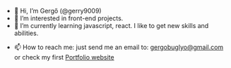 - 👋 Hi, I’m Gergő (@gerry9009)
- 👀 I’m interested in front-end projects. 
- 🌱 I’m currently learning javascript, react. I like to get new skills and abilities.

<!--- 💞️ I’m looking to collaborate on ... --->
- 📫 How to reach me: just send me an email to: gergobuglyo@gmail.com 
                                                 or check my first <a href="https://gerry9009.github.io/portfolio/"> Portfolio website </a>

<!---
gerry9009/gerry9009 is a ✨ special ✨ repository because its `README.md` (this file) appears on your GitHub profile.
You can click the Preview link to take a look at your changes.
--->

